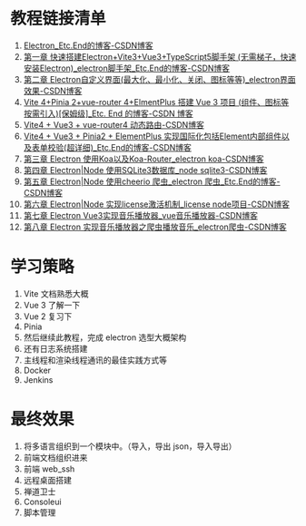 # 教程链接清单
1. [Electron_Etc.End的博客-CSDN博客](https://blog.csdn.net/qq_19991931/category_12304922.html)
2. [第一章 快速搭建Electron+Vite3+Vue3+TypeScript5脚手架 (无需梯子，快速安装Electron)_electron脚手架_Etc.End的博客-CSDN博客](https://blog.csdn.net/qq_19991931/article/details/130429607)
3. [第二章 Electron自定义界面(最大化、最小化、关闭、图标等等)_electron界面效果-CSDN博客](https://blog.csdn.net/qq_19991931/article/details/130792775)
4. [Vite 4+Pinia 2+vue-router 4+ElmentPlus 搭建 Vue 3 项目 (组件、图标等按需引入)[保姆级]_Etc. End 的博客-CSDN 博客]( https://blog.csdn.net/qq_19991931/article/details/128658576?spm=1001.2014.3001.5502 )
5. [Vite4 + Vue3 + vue-router4 动态路由-CSDN博客](https://blog.csdn.net/qq_19991931/article/details/129300550)
6. [Vite4 + Vue3 + Pinia2 + ElementPlus 实现国际化包括Element内部组件以及表单校验(超详细)_Etc.End的博客-CSDN博客](https://blog.csdn.net/qq_19991931/article/details/129517219?spm=1001.2014.3001.5502)
7. [第三章 Electron 使用Koa以及Koa-Router_electron koa-CSDN博客](https://blog.csdn.net/qq_19991931/article/details/130967166)
8. [第四章 Electron|Node 使用SQLite3数据库_node sqlite3-CSDN博客](https://blog.csdn.net/qq_19991931/article/details/130967946)
9. [第五章 Electron|Node 使用cheerio 爬虫_electron 爬虫_Etc.End的博客-CSDN博客](https://blog.csdn.net/qq_19991931/article/details/131006973)
10. [第六章 Electron|Node 实现license激活机制_license node项目-CSDN博客](https://blog.csdn.net/qq_19991931/article/details/131010518)
11. [第七章 Electron Vue3实现音乐播放器_vue音乐播放器-CSDN博客](https://blog.csdn.net/qq_19991931/article/details/131123013)
12. [第八章 Electron 实现音乐播放器之爬虫播放音乐_electron爬虫-CSDN博客](https://blog.csdn.net/qq_19991931/article/details/131226481)

# 学习策略
1. Vite 文档熟悉大概
2. Vue 3 了解一下
3. Vue 2 复习下
4. Pinia
5. 然后继续此教程，完成 electron 选型大概架构
6. 还有日志系统搭建
7. 主线程和渲染线程通讯的最佳实践方式等
8. Docker
9. Jenkins

# 最终效果
1. 将多语言组织到一个模块中。（导入，导出 json，导入导出）
2. 前端文档组织进来
3. 前端 web_ssh
4. 远程桌面搭建
5. 禅道卫士
6. Consoleui
7. 脚本管理